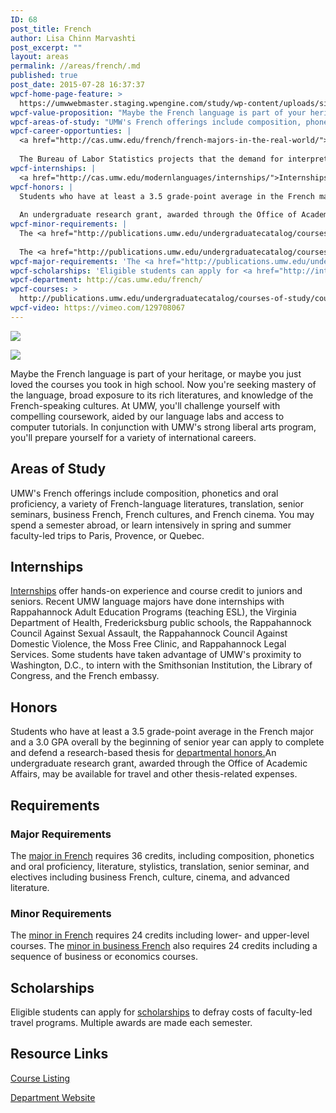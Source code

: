 ```yaml
---
ID: 68
post_title: French
author: Lisa Chinn Marvashti
post_excerpt: ""
layout: areas
permalink: //areas/french/.md
published: true
post_date: 2015-07-28 16:37:37
wpcf-home-page-feature: >
  https://umwwebmaster.staging.wpengine.com/study/wp-content/uploads/sites/5/2015/07/Provence2Paris20152-1024x438e.jpg
wpcf-value-proposition: "Maybe the French language is part of your heritage, or maybe you just loved the courses you took in high school. Now you're seeking mastery of the language, broad exposure to its rich literatures, and knowledge of  the French-speaking cultures. At UMW, you'll challenge yourself with compelling coursework, aided by our language labs and access to computer tutorials. In  conjunction with UMW's strong liberal arts program, you'll prepare yourself for a variety of international careers."
wpcf-areas-of-study: "UMW's French offerings include composition, phonetics and oral proficiency, a variety of French-language literatures, translation, senior seminars, business French, French cultures, and French cinema. You may spend a semester abroad, or learn intensively in spring and summer faculty-led trips to Paris, Provence, or Quebec."
wpcf-career-opportunties: |
  <a href="http://cas.umw.edu/french/french-majors-in-the-real-world/">Recent UMW French graduates</a> work in interpreting, translating, research, social services, education, the tourism industry, government agencies, the Peace Corps, and international business.
  
  The Bureau of Labor Statistics projects that the demand for interpreters and translators <a href="http://www.bls.gov/ooh/media-and-communication/interpreters-and-translators.htm">will increase by more than 46 percent</a> between 2012 and 2022, making this field one of the fastest-growing occupations. In 2012, the median annual wage in this field was $45,430.
wpcf-internships: |
  <a href="http://cas.umw.edu/modernlanguages/internships/">Internships</a> offer hands-on experience and course credit to juniors and seniors. Recent UMW language majors have done internships with Rappahannock Adult Education Programs (teaching ESL), the Virginia Department of Health, Fredericksburg public schools, the Rappahannock Council Against Sexual Assault, the Rappahannock Council Against Domestic Violence, the Moss Free Clinic, and Rappahannock Legal Services. Some students have taken advantage of UMW's proximity to Washington, D.C., to intern with the Smithsonian Institution, the Library of Congress, and the French embassy.
wpcf-honors: |
  Students who have at least a 3.5 grade-point average in the French major and a 3.0 GPA overall by the beginning of senior year can apply to complete and defend a research-based thesis for <a href="http://cas.umw.edu/modernlanguages/departmental-honors/">departmental honors.</a>
  
  An undergraduate research grant, awarded through the Office of Academic Affairs, may be available for travel and other thesis-related expenses.
wpcf-minor-requirements: |
  The <a href="http://publications.umw.edu/undergraduatecatalog/courses-of-study/minors/fren/">minor in French</a> requires 24 credits including lower- and upper-level courses.
  
  The <a href="http://publications.umw.edu/undergraduatecatalog/courses-of-study/minors/bus-fren/">minor in business French</a> also requires 24 credits including a sequence of business or economics courses.
wpcf-major-requirements: 'The <a href="http://publications.umw.edu/undergraduatecatalog/courses-of-study/majors/fren/">major in French</a> requires 36 credits, including composition, phonetics and oral proficiency, literature, stylistics, translation, senior seminar, and electives including business French, culture, cinema, and advanced literature.'
wpcf-scholarships: 'Eligible students can apply for <a href="http://international.umw.edu/study-abroad-2/scholarships/umw-facultyled-program-study-abroad-scholarship/">scholarships</a> to defray costs of faculty-led travel programs. Multiple awards are made each semester.'
wpcf-department: http://cas.umw.edu/french/
wpcf-courses: >
  http://publications.umw.edu/undergraduatecatalog/courses-of-study/course-descriptions/fren/
wpcf-video: https://vimeo.com/129708067
---
```


<!-- Types Custom Fields: -->
[![](https://umwwebmaster.staging.wpengine.com/study/wp-content/uploads/sites/5/2015/07/Provence2Paris20152-1024x438e.jpg)](https://umwwebmaster.staging.wpengine.com/study/wp-content/uploads/sites/5/2015/07/Provence2Paris20152-1024x438e.jpg)
<!-- End home-page-feature -->

<!-- video -->
[![](https://i.vimeocdn.com/video/521295645_960.jpg)](https://vimeo.com/129708067)
<!-- End video -->

<!-- value-proposition -->
Maybe the French language is part of your heritage, or maybe you just loved the courses you took in high school. Now you're seeking mastery of the language, broad exposure to its rich literatures, and knowledge of the French-speaking cultures. At UMW, you'll challenge yourself with compelling coursework, aided by our language labs and access to computer tutorials. In conjunction with UMW's strong liberal arts program, you'll prepare yourself for a variety of international careers.
<!-- End value-proposition -->

<!-- areas-of-study -->
## Areas of Study
UMW's French offerings include composition, phonetics and oral proficiency, a variety of French-language literatures, translation, senior seminars, business French, French cultures, and French cinema. You may spend a semester abroad, or learn intensively in spring and summer faculty-led trips to Paris, Provence, or Quebec.
<!-- End areas-of-study -->

<!-- internships -->
## Internships
[Internships](http://cas.umw.edu/modernlanguages/internships/) offer hands-on experience and course credit to juniors and seniors. Recent UMW language majors have done internships with Rappahannock Adult Education Programs (teaching ESL), the Virginia Department of Health, Fredericksburg public schools, the Rappahannock Council Against Sexual Assault, the Rappahannock Council Against Domestic Violence, the Moss Free Clinic, and Rappahannock Legal Services. Some students have taken advantage of UMW's proximity to Washington, D.C., to intern with the Smithsonian Institution, the Library of Congress, and the French embassy.
<!-- End internships -->

<!-- honors -->
## Honors
Students who have at least a 3.5 grade-point average in the French major and a 3.0 GPA overall by the beginning of senior year can apply to complete and defend a research-based thesis for [departmental honors.](http://cas.umw.edu/modernlanguages/departmental-honors/)An undergraduate research grant, awarded through the Office of Academic Affairs, may be available for travel and other thesis-related expenses.
<!-- End honors -->

<!-- requirements -->
## Requirements

<!-- major-requirements -->
### Major Requirements
The [major in French](http://publications.umw.edu/undergraduatecatalog/courses-of-study/majors/fren/) requires 36 credits, including composition, phonetics and oral proficiency, literature, stylistics, translation, senior seminar, and electives including business French, culture, cinema, and advanced literature.
<!-- End major-requirements -->

<!-- minor-requirements -->
### Minor Requirements
The [minor in French](http://publications.umw.edu/undergraduatecatalog/courses-of-study/minors/fren/) requires 24 credits including lower- and upper-level courses. The [minor in business French](http://publications.umw.edu/undergraduatecatalog/courses-of-study/minors/bus-fren/) also requires 24 credits including a sequence of business or economics courses.
<!-- End minor-requirements -->

<!-- End requirements -->

<!-- scholarships -->
## Scholarships
Eligible students can apply for [scholarships](http://international.umw.edu/study-abroad-2/scholarships/umw-facultyled-program-study-abroad-scholarship/) to defray costs of faculty-led travel programs. Multiple awards are made each semester.
<!-- End scholarships -->

<!-- resource-links -->
## Resource Links

<!-- courses -->
[Course Listing](http://publications.umw.edu/undergraduatecatalog/courses-of-study/course-descriptions/fren/)

<!-- End courses -->


<!-- department -->
[Department Website](http://cas.umw.edu/french/)

<!-- End department -->

<!-- End resource-links -->

<!-- End Types Custom Fields -->